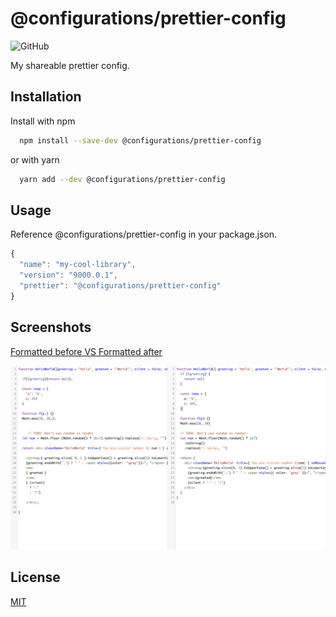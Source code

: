 
# @configurations/prettier-config
![GitHub](https://img.shields.io/github/license/iam-frankqiu/web-configurations)

My shareable prettier config.


## Installation

Install  with npm

```bash
  npm install --save-dev @configurations/prettier-config
```

or with yarn

```bash
  yarn add --dev @configurations/prettier-config
```
## Usage

Reference @configurations/prettier-config in your package.json.


```javascript
{
  "name": "my-cool-library",
  "version": "9000.0.1",
  "prettier": "@configurations/prettier-config"
}

```


## Screenshots

[Formatted before VS Formatted after](https://prettier.io/playground/#N4Igxg9gdgLgprEAuEAzArlMMCW0AEAEnADYkQDqEATiQCYAUwA5tXHLlM-gLz4A6IABalyggDT5W7eHV74A5IKq06ghZIDOOEghjzUAQxKa4k6AFkI6UwHkAbnGriAvgEp8wflG-58OVAYAQmkOHC43YDYYdGoofCh0MhcAbl8BePxIKE19eABbAAd5L0y-BUMFJEUAIw10vzBqgGYAFmb0l3T0jCxcAkDC8Q9gLsyLQxghADp8wwAPBgBGAAZJACY1tzSfXb99gHoD-AAVWwARW2rz6AV9Gzh8akMoOgh8-3i2V6d03X1Eh8+BMptNUOQaPgGCCZs9Xu8GB4AFT4JYAUQA1AB2NzTGAQADKMGo4WYiOmbEKJEMYDgDAO-H400ZdAxBxwzEkgkEbm86WisXiAB46Dh7FlqZpNAA5Qz5OA8BTEMiUGj0BT4XAwXQ8YAAAwAmtZ8IY2Ph7DhtPjqAl0Pkak58AASYC2j4uPUufCWax2RzUXU+h4OJwuAB8fLK+CFuWo0GYYddoU4zGmmhIOFpDHwa1R+Fx+IAqoVCk4AMKGUyI-AYqRsMJcNMZrNLAsQAAyEAA7uXK3SPC4hQdY-GI1GWPWU9MEHRNBQcFMGBIefgAPwCEAb-DVGOFF74XIATx1wGAkHI1GqSn40kPChc4YkG6Hmj3UDD+DG+2jcHyY-4MBJpOcByGMAFDr+Y7fq6DDaLosC8lGfjroIzIgA0+zVIIQSCGBUZDqK9hhjs3guCA4ggBAhT9DkyCgKacZdgACqaCCaMgICGPYEA4HQ5EgDUzxgAA1hwBJ7mApLIMS6BmCAv4OnQdAge2LzMOghjMHAABiNBzDAKYcYY6D4vxQgwPkJAUEIC5wK+NJwASbELmKC6HhxYBSvx4SmNQMBMc8zBzMgRgmHJABWmjzAAQkJokwAScpwO24RwCFximBRkXzASpK6AAiugEDwNJ1CyRRe7UL5HE1IYDokPxhQkrA850FMyCrGsIBNRApgUM8hQcU1dlOI4-EAI5FfAAVUexKCVgAtFA7DKXxFFsJNOBsAFmnBUgoWZSApj5Dg6VhRR2hcAVU1pUgMlyTAdWte1SDrBRxKGDopJlu8e2cWQ-EPCcdVzQdcn2LJACSPywASYAktRACCrxEset1gw+QA)

![compare](./image/compare.png)


  
## License

[MIT](../../LICENSE)

  